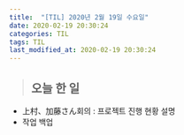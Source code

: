 ```yaml
---
title:  "[TIL] 2020년 2월 19일 수요일"
date: 2020-02-19 20:30:24
categories: TIL
tags: TIL
last_modified_at: 2020-02-19 20:30:24
---
```


>## 오늘 한 일   

- 上村、加藤さん회의 : 프로젝트 진행 현황 설명
- 작업 백업
